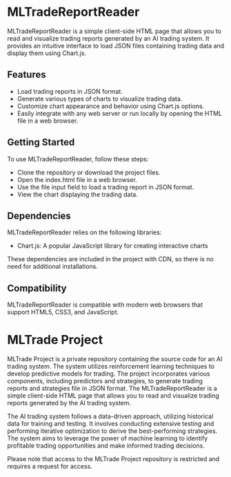 # MLTradeReportReader

MLTradeReportReader is a simple client-side HTML page that allows you to read and visualize trading reports generated by an AI trading system. It provides an intuitive interface to load JSON files containing trading data and display them using Chart.js.

## Features

- Load trading reports in JSON format.
- Generate various types of charts to visualize trading data.
- Customize chart appearance and behavior using Chart.js options.
- Easily integrate with any web server or run locally by opening the HTML file in a web browser.

## Getting Started

To use MLTradeReportReader, follow these steps:

- Clone the repository or download the project files.
- Open the index.html file in a web browser.
- Use the file input field to load a trading report in JSON format.
- View the chart displaying the trading data.

## Dependencies

MLTradeReportReader relies on the following libraries:

- Chart.js: A popular JavaScript library for creating interactive charts

These dependencies are included in the project with CDN, so there is no need for additional installations.

## Compatibility

MLTradeReportReader is compatible with modern web browsers that support HTML5, CSS3, and JavaScript.

# MLTrade Project

MLTrade Project is a private repository containing the source code for an AI trading system. The system utilizes reinforcement learning techniques to develop predictive models for trading. The project incorporates various components, including predictors and strategies, to generate trading reports and strategies file in JSON format. The MLTradeReportReader is a simple client-side HTML page that allows you to read and visualize trading reports generated by the AI trading system.

The AI trading system follows a data-driven approach, utilizing historical data for training and testing. It involves conducting extensive testing and performing iterative optimization to derive the best-performing strategies. The system aims to leverage the power of machine learning to identify profitable trading opportunities and make informed trading decisions.

Please note that access to the MLTrade Project repository is restricted and requires a request for access.

